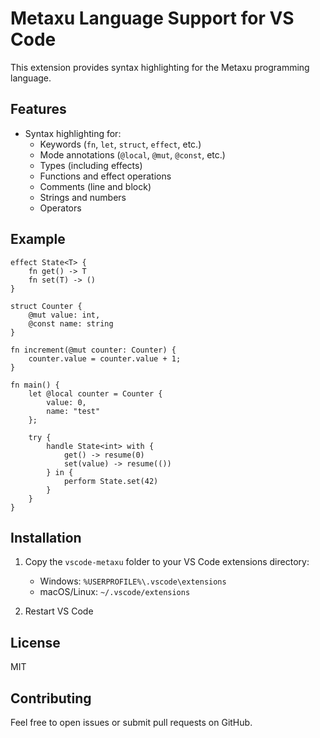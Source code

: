 # Metaxu Language Support for VS Code

This extension provides syntax highlighting for the Metaxu programming language.

## Features

- Syntax highlighting for:
  - Keywords (`fn`, `let`, `struct`, `effect`, etc.)
  - Mode annotations (`@local`, `@mut`, `@const`, etc.)
  - Types (including effects)
  - Functions and effect operations
  - Comments (line and block)
  - Strings and numbers
  - Operators

## Example

```metaxu
effect State<T> {
    fn get() -> T
    fn set(T) -> ()
}

struct Counter {
    @mut value: int,
    @const name: string
}

fn increment(@mut counter: Counter) {
    counter.value = counter.value + 1;
}

fn main() {
    let @local counter = Counter {
        value: 0,
        name: "test"
    };
    
    try {
        handle State<int> with {
            get() -> resume(0)
            set(value) -> resume(())
        } in {
            perform State.set(42)
        }
    }
}
```

## Installation

1. Copy the `vscode-metaxu` folder to your VS Code extensions directory:
   - Windows: `%USERPROFILE%\.vscode\extensions`
   - macOS/Linux: `~/.vscode/extensions`

2. Restart VS Code

## License

MIT

## Contributing

Feel free to open issues or submit pull requests on GitHub.

